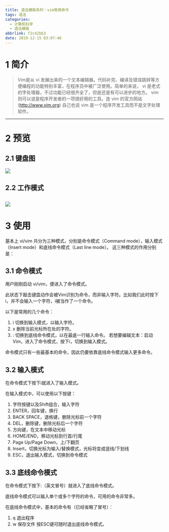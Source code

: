 ```yaml
---
title: 语法模板系列：vim常用命令
tags: 语法
categories:
  - 计算机科学
  - 语法模板
abbrlink: f2c42bb3
date: 2019-12-15 03:07:46
---
```

# 1 简介
> Vim是从 vi 发展出来的一个文本编辑器。代码补完、编译及错误跳转等方便编程的功能特别丰富，在程序员中被广泛使用。简单的来说， vi 是老式的字处理器，不过功能已经很齐全了，但是还是有可以进步的地方。 vim 则可以说是程序开发者的一项很好用的工具。连 vim 的官方网站 (http://www.vim.org) 自己也说 vim 是一个程序开发工具而不是文字处理软件。
----
<!--more-->

# 2 预览
## 2.1 键盘图
![](https://www.runoob.com/wp-content/uploads/2015/10/vi-vim-cheat-sheet-sch.gif)
## 2.2 工作模式
![](https://www.runoob.com/wp-content/uploads/2014/07/vim-vi-workmodel.png)
----

# 3 使用
基本上 vi/vim 共分为三种模式，分别是命令模式（Command mode），输入模式（Insert mode）和底线命令模式（Last line mode）。 这三种模式的作用分别是：
## 3.1 命令模式
用户刚刚启动 vi/vim，便进入了命令模式。

此状态下敲击键盘动作会被Vim识别为命令，而非输入字符。比如我们此时按下i，并不会输入一个字符，i被当作了一个命令。

以下是常用的几个命令：
1. i 切换到输入模式，以输入字符。
2. x 删除当前光标所在处的字符。
3. : 切换到底线命令模式，以在最底一行输入命令。
若想要编辑文本：启动Vim，进入了命令模式，按下i，切换到输入模式。

命令模式只有一些最基本的命令，因此仍要依靠底线命令模式输入更多命令。
## 3.2 输入模式
在命令模式下按下i就进入了输入模式。

在输入模式中，可以使用以下按键：

1. 字符按键以及Shift组合，输入字符
2. ENTER，回车键，换行
3. BACK SPACE，退格键，删除光标前一个字符
4. DEL，删除键，删除光标后一个字符
5. 方向键，在文本中移动光标
6. HOME/END，移动光标到行首/行尾
7. Page Up/Page Down，上/下翻页
8. Insert，切换光标为输入/替换模式，光标将变成竖线/下划线
9. ESC，退出输入模式，切换到命令模式
## 3.3 底线命令模式
在命令模式下按下:（英文冒号）就进入了底线命令模式。

底线命令模式可以输入单个或多个字符的命令，可用的命令非常多。

在底线命令模式中，基本的命令有（已经省略了冒号）：
1. q 退出程序
2. w 保存文件
按ESC键可随时退出底线命令模式。